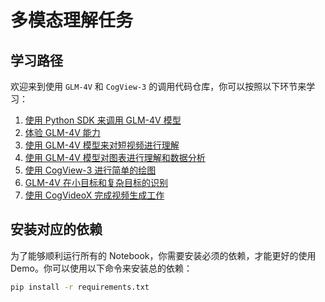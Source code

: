 # 多模态理解任务

## 学习路径

欢迎来到使用 `GLM-4V` 和 `CogView-3` 的调用代码仓库，你可以按照以下环节来学习：

1. [使用 Python SDK 来调用 GLM-4V 模型](glm-v_pysdk.ipynb)
2. [体验 GLM-4V 能力](glm-v_example.ipynb)
2. [使用 GLM-4V 模型来对短视频进行理解](glm-v_for_video_understanding.ipynb)
3. [使用 GLM-4V 模型对图表进行理解和数据分析](glm-v_chart_analysis_cot.ipynb)
4. [使用 CogView-3 进行简单的绘图](cogview_pysdk.ipynb)
5. [GLM-4V 在小目标和复杂目标的识别](glm-v_small_text_recognition.ipynb)
6. [使用 CogVideoX 完成视频生成工作](cogvideox_pysdk.ipynb)


## 安装对应的依赖

为了能够顺利运行所有的 Notebook，你需要安装必须的依赖，才能更好的使用 Demo。你可以使用以下命令来安装总的依赖：
```bash
pip install -r requirements.txt
```
